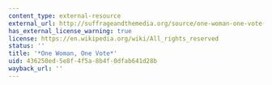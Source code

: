 ```yaml
---
content_type: external-resource
external_url: http://suffrageandthemedia.org/source/one-woman-one-vote-pbs-documentary/
has_external_license_warning: true
license: https://en.wikipedia.org/wiki/All_rights_reserved
status: ''
title: '*One Woman, One Vote*'
uid: 436250ed-5e8f-4f5a-8b4f-0dfab641d28b
wayback_url: ''
---
```

